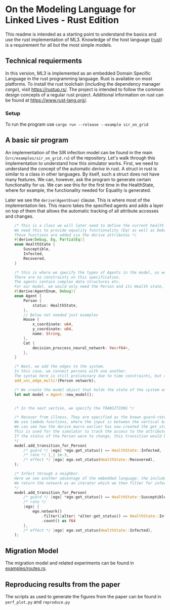 # On the Modeling Language for Linked Lives - Rust Edition

This readme is intended as a starting point to understand the basics and use the rust implementation of ML3.
Knowledge of the host language ([rust](https://www.rust-lang.org/learn)) is a requirement for all but the most simple models. 


## Technical requierments

In this version, ML3 is implemented as an embedded Domain Specific Language in the rust programming language.
Rust is available on most platforms. To install the rust toolchain (including the dependency manager *cargo*), visit https://rustup.rs/.
The project is intended to follow the common design concepts of a regular rust project.
Additional information on rust can be found at https://www.rust-lang.org/.

### Setup
To run the program use `cargo run --release --example sir_on_grid`

## A basic sir program

An implementation of the SIR infection model can be found in the main (`src/examples/sir_on_grid.rs`) of the repository.
Let's walk through this implementation to understand how this simulator works.
First, we need to understand the concept of the automatic *derive* in rust.
A struct in rust is similar to a class in other languages.
By itself, such a struct does not have many features.
We can, however, ask the program to generate certain functionality for us.
We can see this for the first time in the HealthState, where for example, the functionality needed for Equality is generated.

Later we see the `derive(AgentEnum)` clause. This is where most of the implementation lies.
This macro takes the specified agents and adds a layer on top of them that allows the automatic tracking of all attribute accesses and changes.
```rust
    /* This is a class we will later need to define the current health state of a person.
    We need this to provide equality functionality (Eq) as well as Debug format ability.
    These functions are added via the derive attributes */
    #[derive(Debug, Eq, PartialEq)]
    enum HealthState {
        Susceptible,
        Infected,
        Recovered,
    }

    /* this is where we specify the types of Agents in the model, as well as their attributes.
    There are no constraints on this specification.
    The agents contain complex data structures etc.
    For our model, we would only need the Person and its Health state, but  others Are given as examples of what could be possible*/
    #[derive(AgentEnum, Debug)]
    enum Agent {
        Person {
            status: HealthState,
        },
        // Below not needed just examples
        House {
            x_coordinate: u64,
            y_coordinate: u64,
            name: String,
        },
        Cat {
            decision_proccess_neural_network: Vec<f64>,
        },
    }

    /* Next, we add the edges to the system.
    In this case, we connect persons with one another.
    The syntax here is still preliminary due to time constraints, but a more readable syntax is planned */
    add_uni_edge_multi!(Person network);

    /* We create the model object that holds the state of the system and propagates it */
    let mut model = Agent::new_model();


    /* In the next section, we specify the TRANSITIONS */

    /* Recover from illness. They are specified as the known guard-rate-effect triple of ml3.
    We use lambda functions, where the input is between the vertical bars | input| followed by the function.
    We can see how the derive macro earlier has now created the get_status() function for us.
    This is used for the simulator to track the access to the attribute and update the internal dependency tree.
    If the status of the Person were to change, this transition would be updated.
    */
    model.add_transition_for_Person(
        /* guard */ |ego| *ego.get_status() == HealthState::Infected,
        /* rate */ |_| 1e-3,
        /* effect */ |ego| ego.set_status(HealthState::Recovered),
    );

    /* Infect through a neighbor.
    Here we see another advantage of the embedded language: the included functionality!
    We return the network as an iterator which we then filter for infected and count to get the rate.
    */
    model.add_transition_for_Person(
        /* guard */ |ego| *ego.get_status() == HealthState::Susceptible,
        /* rate */
        |ego| {
            ego.network()
                .filter(|alter| *alter.get_status() == HealthState::Infected)
                .count() as f64
        },
        /* effect */ |ego| ego.set_status(HealthState::Infected),
    );
```

## Migration Model
The migration model and related experiments can be found in [examples/routes.rs](examples/routes.rs).

## Reproducing results from the paper
The scripts as used to generate the figures from the paper can be found in `perf_plot.py` and `reproduce.py`